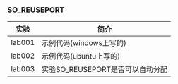 ### SO_REUSEPORT

|实验|简介|
|---|---|
|lab001|示例代码(windows上写的)|
|lab002|示例代码(ubuntu上写的)|
|lab003|实验SO_REUSEPORT是否可以自动分配|